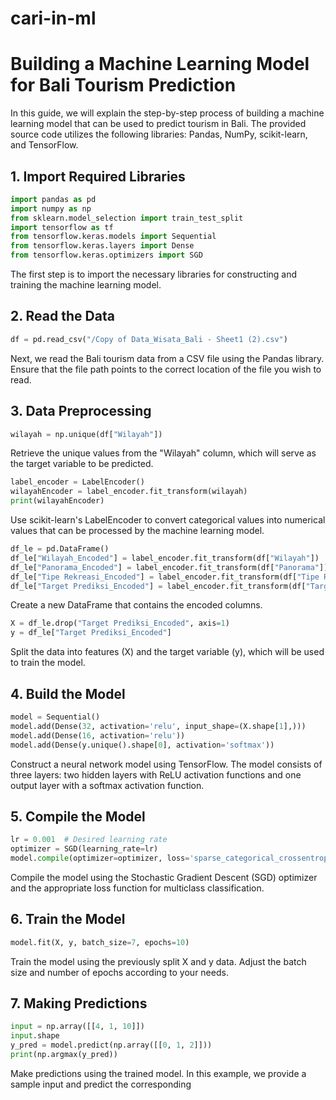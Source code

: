 # cari-in-ml
# Building a Machine Learning Model for Bali Tourism Prediction

In this guide, we will explain the step-by-step process of building a machine learning model that can be used to predict tourism in Bali. The provided source code utilizes the following libraries: Pandas, NumPy, scikit-learn, and TensorFlow.

## 1. Import Required Libraries

```python
import pandas as pd
import numpy as np
from sklearn.model_selection import train_test_split
import tensorflow as tf
from tensorflow.keras.models import Sequential
from tensorflow.keras.layers import Dense
from tensorflow.keras.optimizers import SGD
```

The first step is to import the necessary libraries for constructing and training the machine learning model.

## 2. Read the Data

```python
df = pd.read_csv("/Copy of Data_Wisata_Bali - Sheet1 (2).csv")
```

Next, we read the Bali tourism data from a CSV file using the Pandas library. Ensure that the file path points to the correct location of the file you wish to read.

## 3. Data Preprocessing

```python
wilayah = np.unique(df["Wilayah"])
```

Retrieve the unique values from the "Wilayah" column, which will serve as the target variable to be predicted.

```python
label_encoder = LabelEncoder()
wilayahEncoder = label_encoder.fit_transform(wilayah)
print(wilayahEncoder)
```

Use scikit-learn's LabelEncoder to convert categorical values into numerical values that can be processed by the machine learning model.

```python
df_le = pd.DataFrame()
df_le["Wilayah_Encoded"] = label_encoder.fit_transform(df["Wilayah"])
df_le["Panorama_Encoded"] = label_encoder.fit_transform(df["Panorama"])
df_le["Tipe Rekreasi_Encoded"] = label_encoder.fit_transform(df["Tipe Rekreasi"])
df_le["Target Prediksi_Encoded"] = label_encoder.fit_transform(df["Target Prediksi (y)"])
```

Create a new DataFrame that contains the encoded columns.

```python
X = df_le.drop("Target Prediksi_Encoded", axis=1)
y = df_le["Target Prediksi_Encoded"]
```

Split the data into features (X) and the target variable (y), which will be used to train the model.

## 4. Build the Model

```python
model = Sequential()
model.add(Dense(32, activation='relu', input_shape=(X.shape[1],)))
model.add(Dense(16, activation='relu'))
model.add(Dense(y.unique().shape[0], activation='softmax'))
```

Construct a neural network model using TensorFlow. The model consists of three layers: two hidden layers with ReLU activation functions and one output layer with a softmax activation function.

## 5. Compile the Model

```python
lr = 0.001  # Desired learning rate
optimizer = SGD(learning_rate=lr)
model.compile(optimizer=optimizer, loss='sparse_categorical_crossentropy', metrics=['accuracy'])
```

Compile the model using the Stochastic Gradient Descent (SGD) optimizer and the appropriate loss function for multiclass classification.

## 6. Train the Model

```python
model.fit(X, y, batch_size=7, epochs=10)
```

Train the model using the previously split X and y data. Adjust the batch size and number of epochs according to your needs.

## 7. Making Predictions

```python
input = np.array([[4, 1, 10]])
input.shape
y_pred = model.predict(np.array([[0, 1, 2]]))
print(np.argmax(y_pred))
```

Make predictions using the trained model. In this example, we provide a sample input and predict the corresponding
